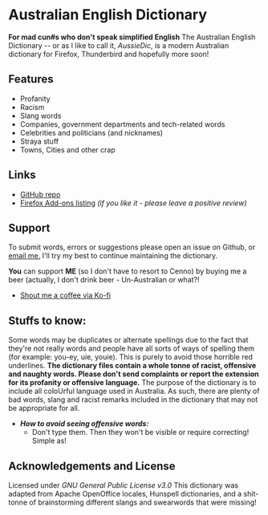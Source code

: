# Australian English Dictionary
**For mad cun#s who don't speak simplified English**
The Australian English Dictionary -- or as I like to call it, *AussieDic*, is a modern Australian dictionary for Firefox, Thunderbird and hopefully more soon!


## Features
- Profanity
- Racism
- Slang words
- Companies, government departments and tech-related words
- Celebrities and politicians (and nicknames)
- Straya stuff
- Towns, Cities and other crap

## Links
- [GitHub repo](https://github.com/Caskexe/Australian-English-Dictionary)
- [Firefox Add-ons listing](https://addons.mozilla.org/en-GB/firefox/addon/australian-english-dictionary/)  *(if you like it - please leave a positive review)*

## Support
To submit words, errors or suggestions please open an issue on Github, or [email me.](mailto:aussiedic@cask.zone) I'll try my best to continue maintaining the dictionary.


**You** can support **ME** (so I don't have to resort to Cenno) by buying me a beer (actually, I don't drink beer - Un-Australian or what?!
 - [Shout me a coffee via Ko-fi](https://ko-fi.com/caskexe)

## Stuffs to know:
Some words may be duplicates or alternate spellings due to the fact that they're not really words and people have all sorts of ways of spelling them (for example: you-ey, uie, youie). This is purely to avoid those horrible red underlines.
**The dictionary files contain a whole tonne of racist, offensive and naughty words. Please don't send complaints or report the extension for its profanity or offensive language.** 
The purpose of the dictionary is to include all coloUrful language used in Australia. As such, there are plenty of bad words, slang and racist remarks included in the dictionary that may not be appropriate for all.
 - ***How to avoid seeing offensive words:***
	  - Don't type them. Then they won't be visible or require correcting! Simple as!


## Acknowledgements and License
Licensed under *GNU General Public License v3.0*
This dictionary was adapted from Apache OpenOffice locales, Hunspell dictionaries, and a shit-tonne of brainstorming different slangs and swearwords that were missing!
